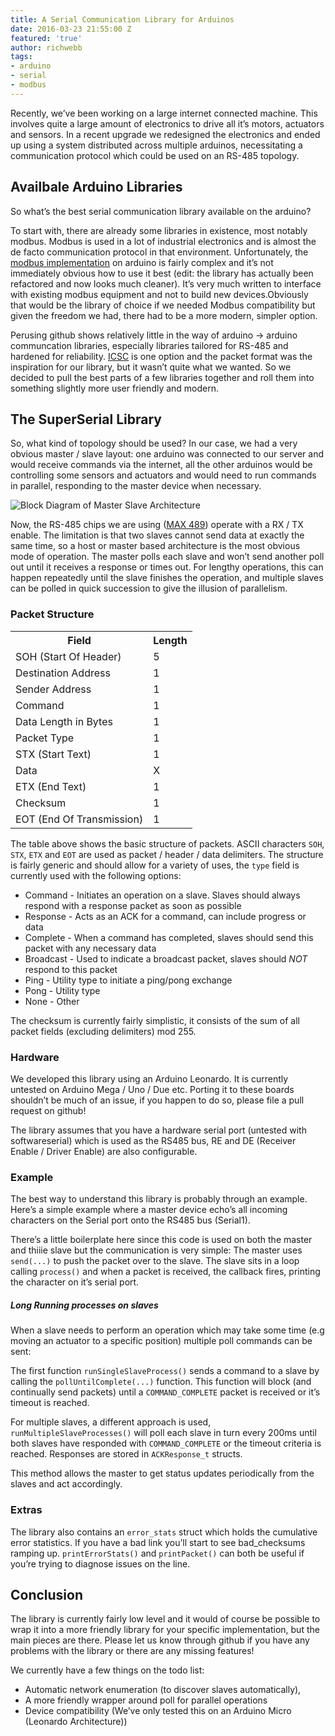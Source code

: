 ```yaml
---
title: A Serial Communication Library for Arduinos
date: 2016-03-23 21:55:00 Z
featured: 'true'
author: richwebb
tags:
- arduino
- serial
- modbus
---
```


Recently, we’ve been working on a large internet connected machine. This involves quite a large amount of electronics to drive all it’s motors, actuators and sensors. In a recent upgrade we redesigned the electronics and ended up using a system distributed across multiple arduinos, necessitating a communication protocol which could be used on an RS-485 topology.

## <a id="Availbale_Arduino_Libraries_4"></a>Availbale Arduino Libraries

So what’s the best serial communication library available on the arduino?

To start with, there are already some libraries in existence, most notably modbus. Modbus is used in a lot of industrial electronics and is almost the de facto communication protocol in that environment. Unfortunately, the [modbus implementation](http://playground.arduino.cc/Code/ModbusMaster) on arduino is fairly complex and it’s not immediately obvious how to use it best (edit: the library has actually been refactored and now looks much cleaner). It’s very much written to interface with existing modbus equipment and not to build new devices.Obviously that would be the library of choice if we needed Modbus compatibility but given the freedom we had, there had to be a more modern, simpler option.

Perusing github shows relatively little in the way of arduino -> arduino communcation libraries, especially libraries tailored for RS-485 and hardened for reliability. [ICSC](https://github.com/MajenkoLibraries/ICSC) is one option and the packet format was the inspiration for our library, but it wasn’t quite what we wanted. So we decided to pull the best parts of a few libraries together and roll them into something slightly more user friendly and modern.

## <a id="The_SuperSerial_Library_12"></a>The SuperSerial Library

So, what kind of topology should be used? In our case, we had a very obvious master / slave layout: one arduino was connected to our server and would receive commands via the internet, all the other arduinos would be controlling some sensors and actuators and would need to run commands in parallel, responding to the master device when necessary.

![Block Diagram of Master Slave Architecture](http://i.imgur.com/rm4vDok.png "Architecture Block Diagram")

Now, the RS-485 chips we are using ([MAX 489](http://datasheets.maximintegrated.com/en/ds/MAX1487-MAX491.pdf)) operate with a RX / TX enable. The limitation is that two slaves cannot send data at exactly the same time, so a host or master based architecture is the most obvious mode of operation. The master polls each slave and won’t send another poll out until it receives a response or times out. For lengthy operations, this can happen repeatedly until the slave finishes the operation, and multiple slaves can be polled in quick succession to give the illusion of parallelism.

### <a id="Packet_Structure_19"></a>Packet Structure

<table class="table" table-striped="">

<tbody>

<tr>

<th>Field
</th>

<th>Length</th>

</tr>

<tr>

<td>SOH (Start Of Header)
</td>

<td>5
</td>

</tr>

<tr>

<td>Destination Address
</td>

<td>1</td>

</tr>

<tr>

<td>Sender Address
</td>

<td>1</td>

</tr>

<tr>

<td>Command</td>

<td>1</td>

</tr>

<tr>

<td>Data Length in Bytes
</td>

<td>1
</td>

</tr>

<tr>

<td>Packet Type
</td>

<td>1
</td>

</tr>

<tr>

<td>STX (Start Text)
</td>

<td>1</td>

</tr>

<tr>

<td>Data</td>

<td>X</td>

</tr>

<tr>

<td>ETX (End Text)
</td>

<td>1</td>

</tr>

<tr>

<td>Checksum</td>

<td>1</td>

</tr>

<tr>

<td>EOT (End Of Transmission)
</td>

<td>1</td>

</tr>

</tbody>

</table>

The table above shows the basic structure of packets. ASCII characters `SOH`, `STX`, `ETX` and `EOT` are used as packet / header / data delimiters. The structure is fairly generic and should allow for a variety of uses, the `type` field is currently used with the following options:

*   Command - Initiates an operation on a slave. Slaves should always respond with a response packet as soon as possible
*   Response - Acts as an ACK for a command, can include progress or data
*   Complete - When a command has completed, slaves should send this packet with any necessary data
*   Broadcast - Used to indicate a broadcast packet, slaves should _NOT_ respond to this packet
*   Ping - Utility type to initiate a ping/pong exchange
*   Pong - Utility type
*   None - Other

The checksum is currently fairly simplistic, it consists of the sum of all packet fields (excluding delimiters) mod 255.

### <a id="Hardware_83"></a>Hardware

We developed this library using an Arduino Leonardo. It is currently untested on Arduino Mega / Uno / Due etc. Porting it to these boards shouldn’t be much of an issue, if you happen to do so, please file a pull request on github!

The library assumes that you have a hardware serial port (untested with softwareserial) which is used as the RS485 bus, RE and DE (Receiver Enable / Driver Enable) are also configurable.

### <a id="Example_88"></a>Example

The best way to understand this library is probably through an example. Here’s a simple example where a master device echo’s all incoming characters on the Serial port onto the RS485 bus (Serial1). <script src="[https://gist.github.com/bitdivision/fc5d2732d27a1a276c6e.js](https://gist.github.com/bitdivision/fc5d2732d27a1a276c6e.js)"></script>

There’s a little boilerplate here since this code is used on both the master and thiiie slave but the communication is very simple: The master uses `send(...)` to push the packet over to the slave. The slave sits in a loop calling `process()` and when a packet is received, the callback fires, printing the character on it’s serial port.

##### <a id="Long_Running_processes_on_slaves_95"></a>Long Running processes on slaves

When a slave needs to perform an operation which may take some time (e.g moving an actuator to a specific position) multiple poll commands can be sent:

<script src="[https://gist.github.com/bitdivision/0f261d32c11000c93b9b.js](https://gist.github.com/bitdivision/0f261d32c11000c93b9b.js)"></script>

The first function `runSingleSlaveProcess()` sends a command to a slave by calling the `pollUntilComplete(...)` function. This function will block (and continually send packets) until a `COMMAND_COMPLETE` packet is received or it’s timeout is reached.

For multiple slaves, a different approach is used, `runMultipleSlaveProcesses()` will poll each slave in turn every 200ms until both slaves have responded with `COMMAND_COMPLETE` or the timeout criteria is reached. Responses are stored in `ACKResponse_t` structs.

This method allows the master to get status updates periodically from the slaves and act accordingly.

### <a id="Extras_107"></a>Extras

The library also contains an `error_stats` struct which holds the cumulative error statistics. If you have a bad link you’ll start to see bad_checksums ramping up. `printErrorStats()` and `printPacket()` can both be useful if you’re trying to diagnose issues on the line.

## <a id="Conclusion_110"></a>Conclusion

The library is currently fairly low level and it would of course be possible to wrap it into a more friendly library for your specific implementation, but the main pieces are there. Please let us know through github if you have any problems with the library or there are any missing features!

We currently have a few things on the todo list:

*   Automatic network enumeration (to discover slaves automatically),
*   A more friendly wrapper around poll for parallel operations
*   Device compatibility (We’ve only tested this on an Arduino Micro (Leonardo Architecture))
